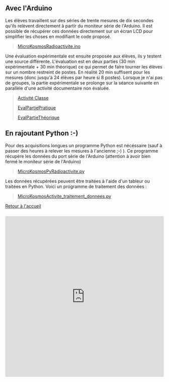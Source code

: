 ## Avec l'Arduino
Les élèves travaillent sur des séries de trente mesures de dix secondes qu'ils relèvent directement à partir du moniteur série de l'Arduino. Il est possible de récupérer ces données directement sur un écran LCD pour simplifier les choses en modifiant le code proposé.
> [MicroKosmosRadioactivite.ino](/MicroKosmosRadioactivite.ino)

Une évaluation expérimentale est ensuite proposée aux élèves, ils y testent une source différente. L'évaluation est en deux parties (30 min expérimentale + 30 min théorique) ce qui permet de faire tourner les élèves sur un nombre restreint de postes. En réalité 20 min suffisent pour les mesures (donc jusqu'à 24 élèves par heure si 8 postes). Lorsque je n'ai pas de groupes, la partie expérimentale se prolonge sur la séance suivante en parallèle d'une activité documentaire non évaluée.

> [Activité Classe](/Activité_Classe.pdf)
> 
> [EvalPartiePratique](/EvalPartiePratique.pdf)
> 
> [EvalPartieThéorique](/EvalPartieThéorique.pdf)

  

## En rajoutant Python :-)
Pour des acquisitions longues un programme Python est nécéssaire (sauf à passer des heures à relever les mesures à l'ancienne ;-) ). Ce programme récupère les données du port série de l'Arduino (attention à avoir bien fermé le moniteur série de l'Arduino)
> [MicroKosmosPyRadioactivite.py](/MicroKosmosPyRadioactivite.py)


Les données récupérées peuvent être traitées à l'aide d'un tableur ou traitées en Python. Voici un programme de traitement des données :
> [MicroKosmosActivite_traitement_donnees.py](/MicroKosmosActivite_traitement_donnees.py)



[Retour à l'accueil](/index.md)

<iframe src="https://app.arduino.cc/sketches/d2e46e7d-766c-4519-bbb5-3a9acc2f36c1?view-mode=embed" style="height:510px;width:100%;margin:10px 0" frameborder=0></iframe>
